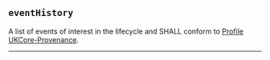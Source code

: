 ## `eventHistory`

A list of events of interest in the lifecycle and SHALL conform to [Profile UKCore-Provenance](https://simplifier.net/hl7fhirukcorer4/ukcoreprovenance).

---
